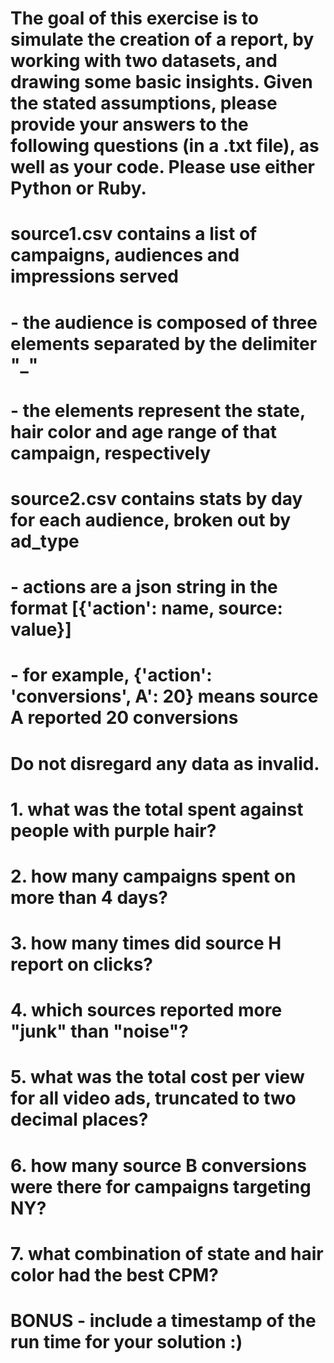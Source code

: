 # The goal of this exercise is to simulate the creation of a report, by working with two datasets, and drawing some basic insights. Given the stated assumptions, please provide your answers to the following questions (in a .txt file), as well as your code. Please use either Python or Ruby.
#
# source1.csv contains a list of campaigns, audiences and impressions served
#     - the audience is composed of three elements separated by the delimiter "_"
#     - the elements represent the state, hair color and age range of that campaign, respectively
#
# source2.csv contains stats by day for each audience, broken out by ad_type
#     - actions are a json string in the format [{'action': name, source: value}]
#     - for example, {'action': 'conversions', A': 20} means source A reported 20 conversions
#
# Do not disregard any data as invalid.
#
# 1. what was the total spent against people with purple hair?
# 2. how many campaigns spent on more than 4 days?
# 3. how many times did source H report on clicks?
# 4. which sources reported more "junk" than "noise"?
# 5. what was the total cost per view for all video ads, truncated to two decimal places?
# 6. how many source B conversions were there for campaigns targeting NY?
# 7. what combination of state and hair color had the best CPM?
#
# BONUS - include a timestamp of the run time for your solution :)
